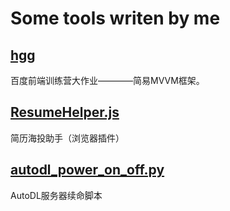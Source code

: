 # Some tools writen by me

## [hgg](https://github.com/hummingg/front-end/tree/master/hgg)
百度前端训练营大作业————简易MVVM框架。

## [ResumeHelper.js](https://github.com/hummingg/front-end/tree/master/ResumeHelper.js)
简历海投助手（浏览器插件）
## [autodl_power_on_off.py](https://github.com/hummingg/front-end/tree/master/autodl_power_on_off.py)
AutoDL服务器续命脚本
